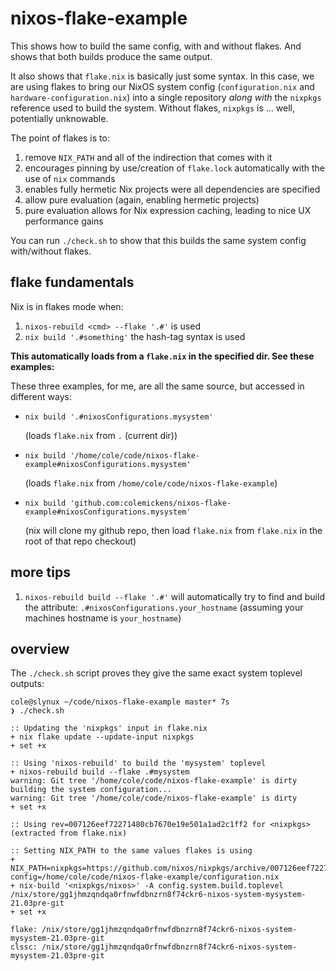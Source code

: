 # nixos-flake-example

This shows how to build the same config, with and without flakes. And shows that both builds produce the same output.

It also shows that `flake.nix` is basically just some syntax. In this case,
we are using flakes to bring our NixOS system config (`configuration.nix` and `hardware-configuration.nix`)
into a single repository *along with* the `nixpkgs` reference used to build the system. Without flakes,
`nixpkgs` is ... well, potentially unknowable.

The point of flakes is to:
1. remove `NIX_PATH` and all of the indirection that comes with it
2. encourages pinning by use/creation of `flake.lock` automatically with the use of `nix` commands
3. enables fully hermetic Nix projects were all dependencies are specified
4. allow pure evaluation (again, enabling hermetic projects)
5. pure evaluation allows for Nix expression caching, leading to nice UX performance gains

You can run `./check.sh` to show that this builds the same system config
with/without flakes.

## flake fundamentals

Nix is in flakes mode when:
1. `nixos-rebuild <cmd> --flake '.#'` is used
2. `nix build '.#something'` the hash-tag syntax is used

**This automatically loads from a `flake.nix` in the specified dir. See these examples:**

These three examples, for me, are all the same source, but accessed in different ways:

* `nix build '.#nixosConfigurations.mysystem'`

    (loads `flake.nix` from `.` (current dir))

* `nix build '/home/cole/code/nixos-flake-example#nixosConfigurations.mysystem'`

    (loads `flake.nix` from `/home/cole/code/nixos-flake-example`)
    
* `nix build 'github.com:colemickens/nixos-flake-example#nixosConfigurations.mysystem'`

    (nix will clone my github repo, then load `flake.nix` from `flake.nix` in the root of that repo checkout)


## more tips

1. `nixos-rebuild build --flake '.#'` will automatically try to find and build the attribute: `.#nixosConfigurations.your_hostname` (assuming your machines hostname is `your_hostname`)


## overview

The `./check.sh` script proves they give the same exact system toplevel outputs:

```console
cole@slynux ~/code/nixos-flake-example master* 7s
❯ ./check.sh     

:: Updating the 'nixpkgs' input in flake.nix
+ nix flake update --update-input nixpkgs
+ set +x

:: Using 'nixos-rebuild' to build the 'mysystem' toplevel
+ nixos-rebuild build --flake .#mysystem
warning: Git tree '/home/cole/code/nixos-flake-example' is dirty
building the system configuration...
warning: Git tree '/home/cole/code/nixos-flake-example' is dirty
+ set +x

:: Using rev=007126eef72271480cb7670e19e501a1ad2c1ff2 for <nixpkgs> (extracted from flake.nix)

:: Setting NIX_PATH to the same values flakes is using
+ NIX_PATH=nixpkgs=https://github.com/nixos/nixpkgs/archive/007126eef72271480cb7670e19e501a1ad2c1ff2.tar.gz:nixos-config=/home/cole/code/nixos-flake-example/configuration.nix
+ nix-build '<nixpkgs/nixos>' -A config.system.build.toplevel
/nix/store/gg1jhmzqndqa0rfnwfdbnzrn8f74ckr6-nixos-system-mysystem-21.03pre-git
+ set +x

flake: /nix/store/gg1jhmzqndqa0rfnwfdbnzrn8f74ckr6-nixos-system-mysystem-21.03pre-git
clssc: /nix/store/gg1jhmzqndqa0rfnwfdbnzrn8f74ckr6-nixos-system-mysystem-21.03pre-git

```

